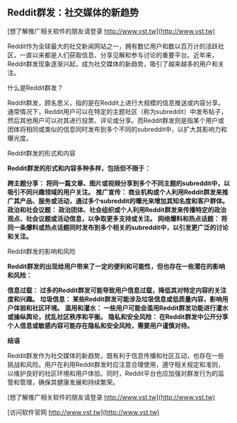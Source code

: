 ## **Reddit群发：社交媒体的新趋势**

[想了解推广相关软件的朋友请登录 http://www.vst.tw](http://www.vst.tw)

Reddit作为全球最大的社交新闻网站之一，拥有数亿用户和数以百万计的活跃社区，一直以来都是人们获取信息、分享见解和参与讨论的重要平台。近年来，Reddit群发现象逐渐兴起，成为社交媒体的新趋势，吸引了越来越多的用户和关注。

什么是Reddit群发？

Reddit群发，顾名思义，指的是在Reddit上进行大规模的信息推送或内容分享。通常情况下，Reddit用户可以在特定的主题社区（称为subreddit）中发布帖子，然后其他用户可以对其进行投票、评论或分享。而Reddit群发则是指某个用户或团体将相同或类似的信息同时发布到多个不同的subreddit中，以扩大其影响力和曝光度。

Reddit群发的形式和内容

**Reddit群发的形式和内容多种多样，包括但不限于：**

**跨主题分享： 将同一篇文章、图片或视频分享到多个不同主题的subreddit中，以吸引不同兴趣领域的用户关注。**
**推广宣传： 商业机构或个人利用Reddit群发来推广其产品、服务或活动，通过多个subreddit的曝光来增加其知名度和客户群体。**
**政治和社会议题： 政治团体、社会组织或个人利用Reddit群发来传播特定的政治观点、社会议题或活动信息，以争取更多支持或关注。**
**网络爆料和热点话题： 将同一条爆料或热点话题同时发布到多个相关的subreddit中，以引发更广泛的讨论和关注。**

Reddit群发的影响和风险

**Reddit群发的出现给用户带来了一定的便利和可能性，但也存在一些潜在的影响和风险：**

**信息过载： 过多的Reddit群发可能导致用户信息过载，降低其对特定内容的关注度和兴趣。**
**垃圾信息： 某些Reddit群发可能涉及垃圾信息或低质量内容，影响用户体验和社区环境。**
**滥用和灌水： 一些用户可能会滥用Reddit群发功能进行灌水或操纵舆论，扰乱社区秩序和平衡。**
**隐私和安全风险： 在Reddit群发中公开分享个人信息或敏感内容可能存在隐私和安全风险，需要用户谨慎对待。**

**结语**

Reddit群发作为社交媒体的新趋势，既有利于信息传播和社区互动，也存在一些挑战和风险。用户在利用Reddit群发时应注意合理使用，遵守相关规定和准则，以维护良好的社区环境和用户体验。同时，Reddit平台也应加强对群发行为的监管和管理，确保其健康发展和持续繁荣。

[想了解推广相关软件的朋友请登录 http://www.vst.tw](http://www.vst.tw)


[访问软件官网 http://www.vst.tw](http://www.vst.tw)
